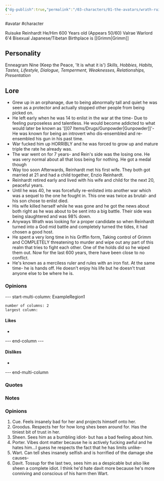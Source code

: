 ```yaml
---
{"dg-publish":true,"permalink":"/03-characters/01-the-avatars/wrath-ruisuke-reinhardt/"}
---
```


#avatar #character

Ruisuke Reinhardt
He/Him
600 Years old (Appears 50/60)
Valrae
Warlord
6'4
Bisexual
Japanese/Tibetan
Birthplace is [[Grimm\|Grimm]]

## Personality
Enneagram Nine (Keep the Peace, 'It is what it is')
*Skills, Hobbies, Habits, Tastes, Lifestyle, Dialogue, Temperment, Weaknesses, Relationships, Presentation*

## Lore

- Grew up in an orphanage, due to being abnormally tall and quiet he was seen as a protector and actually stopped other people from being picked on.
- He left early when he was 14 to enlist in the war at the time-  Due to feeling purposeless and talentless. He would become addicted to what would later be known as  '[[07 Items/Drugs/Gunpowder\|Gunpowder]]'- He was known for being an introvert who dis-ensembled and re-ensembled his gun in his past time.
- War fucked him up HORRIBLY and he was forced to grow up and mature triple the rate he already was. 
- The war went on for 7 years- and Rein's side was the losing one. He was very normal about all that loss being for nothing. He got a medal though
- Way too soon Afterwards, Reinhardt met his first wife. They both got married at 21 and had a child together, Enzio Reinhardt. 
- Reinhardt retired early and lived with his wife and child for the next 20, peaceful years. 
- Until he was 40, he was forcefully re-enlisted into another war which was a sequel to the one he fought in.  This one was twice as brutal- and his son chose to enlist died. 
- His wife killed herself while he was gone and he got the news about both right as he was about to be sent into a big battle.  Their side was being slaughtered and was 98% down. 
- Anyways Wrath was looking for a proper candidate so when Reinhardt turned into a God mid battle and completely turned the tides, it had chosen a good host.
- He spent a very long time in his Griffin form, Taking control of Grimm and COMPLETELY threatening to murder and wipe out any part of this realm that tries to fight each other. One of the holds did so he wiped them out. Now for the last 600 years, there have been close to no conflict.
- He's known as a merciless ruler and rules with an iron fist. At the same time- he is hands off. He doesn't enjoy his life but he doesn't trust anyone else to be where he is. 
### Opinions
--- start-multi-column: ExampleRegion1  
```column-settings  
number of columns: 2  
largest column:   
```

#### Likes
- 

--- end-column ---

#### Dislikes
- 

--- end-multi-column

### Quotes


### Notes







### Opinions

1. Cue. Feels insanely bad for her and projects himself onto her.
2. Groodus. Respects her for how long shes been around for. Has the tiniest bit of trust in her.
3. Sheen. Sees him as a bumbling idiot- but has a bad feeling about him.
4. Porter. Vibes dont matter because he is actively fucking awful and he hates him...I guess he respects the fact that he has limits unlike-
5. Wart. Can tell shes insanely selfish and is horrified of the damage she causes-
6. Davit. Tossup for the last two, sees him as a despicable but also like sheen a complete idiot. I think he'd hate davit more because he's more conniving and conscious of his harm then Wart.